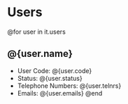 # Users

@for user in it.users
## @{user.name}
- User Code: @{user.code}
- Status: @{user.status}
- Telephone Numbers: @{user.telnrs}
- Emails: @{user.emails}
@end